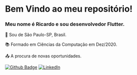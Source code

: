 # Bem Vindo ao meu repositório! 

### Meu nome é Ricardo e sou desenvolvedor Flutter. 

:house_with_garden: Sou de São Paulo-SP, Brasil.

:books: Formado em Ciências da Computação em Dez/2020.

:outbox_tray: A procura de novas oportunidades. 



[![Github Badge](https://img.shields.io/badge/-Github-000?style=flat-square&logo=Github&logoColor=white&link=https://github.com/ricardo-gsilva)](https://github.com/ricardo-gsilva) [![LinkedIn](https://img.shields.io/badge/-LinkedIn-blue?style=flat-square&logo=Linkedin&logoColor=white&link=https://www.linkedin.com/in/ricardo-gomess/)](https://www.linkedin.com/in/ricardo-gomess/)
